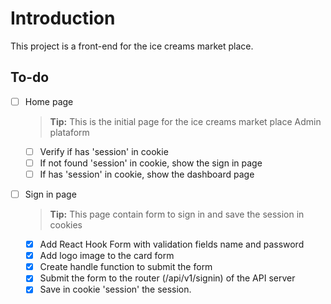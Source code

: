 # Introduction

This project is a front-end for the ice creams market place.

## To-do

- [ ] Home page

  > **Tip:** This is the initial page for the ice creams market place Admin plataform

  - [ ] Verify if has 'session' in cookie
  - [ ] If not found 'session' in cookie, show the sign in page
  - [ ] If has 'session' in cookie, show the dashboard page

- [ ] Sign in page
  > **Tip:** This page contain form to sign in and save the session in cookies
  - [x] Add React Hook Form with validation fields name and password
  - [x] Add logo image to the card form
  - [x] Create handle function to submit the form
  - [x] Submit the form to the router (/api/v1/signin) of the API server
  - [x] Save in cookie 'session' the session.
